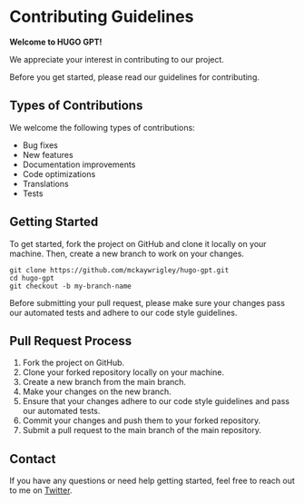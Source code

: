 # Contributing Guidelines

**Welcome to HUGO GPT!**

We appreciate your interest in contributing to our project.

Before you get started, please read our guidelines for contributing.

## Types of Contributions

We welcome the following types of contributions:

- Bug fixes
- New features
- Documentation improvements
- Code optimizations
- Translations
- Tests

## Getting Started

To get started, fork the project on GitHub and clone it locally on your machine. Then, create a new branch to work on your changes.

```
git clone https://github.com/mckaywrigley/hugo-gpt.git
cd hugo-gpt
git checkout -b my-branch-name

```

Before submitting your pull request, please make sure your changes pass our automated tests and adhere to our code style guidelines.

## Pull Request Process

1. Fork the project on GitHub.
2. Clone your forked repository locally on your machine.
3. Create a new branch from the main branch.
4. Make your changes on the new branch.
5. Ensure that your changes adhere to our code style guidelines and pass our automated tests.
6. Commit your changes and push them to your forked repository.
7. Submit a pull request to the main branch of the main repository.

## Contact

If you have any questions or need help getting started, feel free to reach out to me on [Twitter](https://twitter.com/mckaywrigley).
